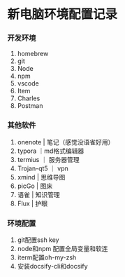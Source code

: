 # 新电脑环境配置记录

### 开发环境

1. homebrew
2. git
3. Node
4. npm
5. vscode
6. Item
7. Charles
8. Postman

### 其他软件

1. onenote | 笔记（感觉没语雀好用）
2. typora ｜md格式编辑器
3. termius ｜ 服务器管理
4. Trojan-qt5 ｜ vpn
5. xmind | 思维导图
6. picGo | 图床
7. 语雀 | 知识管理
8. Flux | 护眼

### 环境配置

1. git配置ssh key
2. node和npm 配置全局变量和软连
3. iterm配置oh-my-zsh
4. 安装docsify-cli和docsify
